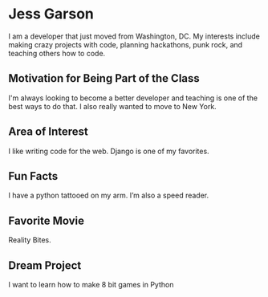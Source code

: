 # Jess Garson

I am a developer that just moved from Washington, DC. My interests include making crazy projects with code, planning hackathons, punk rock, and teaching others how to code.

## Motivation for Being Part of the Class
I'm always looking to become a better developer and teaching is one of the best ways to do that. I also really wanted to move to New York.

## Area of Interest
I like writing code for the web. Django is one of my favorites.

## Fun Facts
I have a python tattooed on my arm. I’m also a speed reader.

## Favorite Movie
Reality Bites.

## Dream Project
I want to learn how to make 8 bit games in Python
